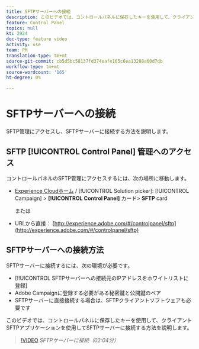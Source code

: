 ```yaml
---
title: SFTPサーバーへの接続
description: このビデオでは、コントロールパネルに保存したキーを使用して、クライアントSFTPアプリケーションを使用してSFTPサーバーに接続する方法を説明します。
feature: Control Panel
topics: null
kt: 2924
doc-type: feature video
activity: use
team: PM
translation-type: tm+mt
source-git-commit: cb5d5bc58137fd374eafe165c6ea13288a60d7db
workflow-type: tm+mt
source-wordcount: '165'
ht-degree: 0%

---
```



# SFTPサーバーへの接続

SFTP管理にアクセスし、SFTPサーバーに接続する方法を説明します。

## SFTP [!UICONTROL Control Panel] 管理へのアクセス

コントロールパネルのSFTP管理にアクセスするには、次の場所に移動します。

* [Experience Cloudホーム](https://experience.adobe.com/#/home) / [!UICONTROL Solution picker]: [!UICONTROL Campaign] > **[!UICONTROL Control Panel]** カード> **SFTP** card

   または
* URLから直接： [http://experience.adobe.com/#/controlpanel/sftp](http://experience.adobe.com/#/controlpanel/sftp)

## SFTPサーバーへの接続方法

SFTPサーバーに接続するには、次の環境が必要です。

* [!!UICONTROL SFTPサーバーへの接続元のIPアドレスをホワイトリストに登録]
* Adobe Campaignに登録する必要がある秘密鍵と公開鍵のペア
* SFTPサーバーに直接接続する場合は、SFTPクライアントソフトウェアも必要です

このビデオでは、コントロールパネルに保存したキーを使用して、クライアントSFTPアプリケーションを使用してSFTPサーバーに接続する方法を説明します。

>[!VIDEO](https://video.tv.adobe.com/v/27263?quality=12)
*SFTPサーバーに接続（02:04分）*
